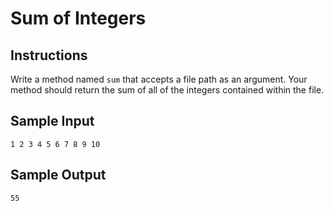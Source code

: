 # Sum of Integers

## Instructions

Write a method named `sum` that accepts a file path as an argument. Your method should
return the sum of all of the integers contained within the file.

## Sample Input

```no-highlight
1 2 3 4 5 6 7 8 9 10
```

## Sample Output

```no-highlight
55
```
